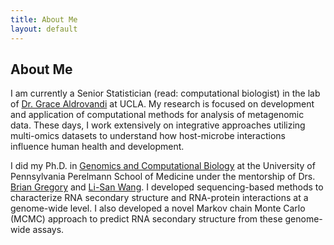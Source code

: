 ```yaml
---
title: About Me
layout: default
---
```



## About Me


I am currently a Senior Statistician (read: computational biologist) in the lab of [Dr. Grace Aldrovandi](https://www.uclahealth.org/grace-aldrovandi) at UCLA. My research is focused on development and application of computational methods for analysis of metagenomic data. These days, I work extensively on integrative approaches utilizing multi-omics datasets to understand how host-microbe interactions influence human health and development.

I did my Ph.D. in <a href="http://www.med.upenn.edu/gcb/index.shtml" target="_blank">Genomics and Computational Biology</a> at the University of Pennsylvania Perelmann School of Medicine under the mentorship of Drs. <a href="http://web.sas.upenn.edu/gregory-lab/" target="_blank">Brian Gregory</a> and <a href="https://www.med.upenn.edu/wanglab/" target="_blank">Li-San Wang</a>. I developed sequencing-based methods to characterize RNA secondary structure and RNA-protein interactions at a genome-wide level. I also developed a novel Markov chain Monte Carlo (MCMC) approach to predict RNA secondary structure from these genome-wide assays.

